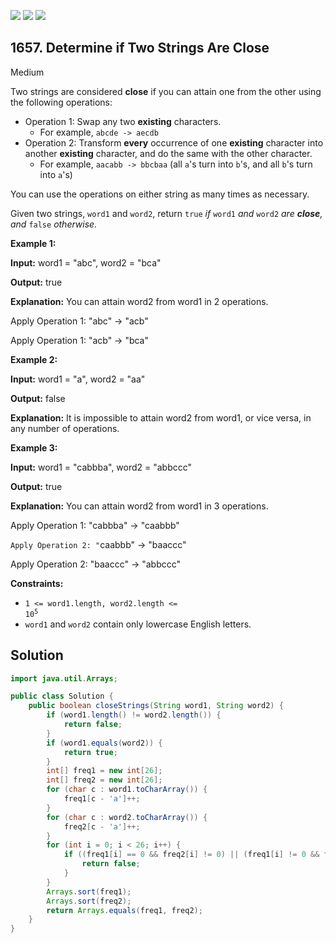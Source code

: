 [![](https://img.shields.io/github/stars/javadev/LeetCode-in-Java?label=Stars&style=flat-square)](https://github.com/javadev/LeetCode-in-Java)
[![](https://img.shields.io/github/forks/javadev/LeetCode-in-Java?label=Fork%20me%20on%20GitHub%20&style=flat-square)](https://github.com/javadev/LeetCode-in-Java/fork)
[![](https://img.shields.io/badge/-LeetCode%20in%20Kotlin-blue?style=flat-square)](https://github.com/javadev/LeetCode-in-Kotlin)

## 1657\. Determine if Two Strings Are Close

Medium

Two strings are considered **close** if you can attain one from the other using the following operations:

*   Operation 1: Swap any two **existing** characters.
    *   For example, `abcde -> aecdb`
*   Operation 2: Transform **every** occurrence of one **existing** character into another **existing** character, and do the same with the other character.
    *   For example, `aacabb -> bbcbaa` (all `a`'s turn into `b`'s, and all `b`'s turn into `a`'s)

You can use the operations on either string as many times as necessary.

Given two strings, `word1` and `word2`, return `true` _if_ `word1` _and_ `word2` _are **close**, and_ `false` _otherwise._

**Example 1:**

**Input:** word1 = "abc", word2 = "bca"

**Output:** true

**Explanation:** You can attain word2 from word1 in 2 operations.

Apply Operation 1: "abc" -> "acb"

Apply Operation 1: "acb" -> "bca"

**Example 2:**

**Input:** word1 = "a", word2 = "aa"

**Output:** false

**Explanation:** It is impossible to attain word2 from word1, or vice versa, in any number of operations.

**Example 3:**

**Input:** word1 = "cabbba", word2 = "abbccc"

**Output:** true

**Explanation:** You can attain word2 from word1 in 3 operations.

Apply Operation 1: "cabbba" -> "caabbb"

`Apply Operation 2: "`caabbb" -> "baaccc"

Apply Operation 2: "baaccc" -> "abbccc"

**Constraints:**

*   <code>1 <= word1.length, word2.length <= 10<sup>5</sup></code>
*   `word1` and `word2` contain only lowercase English letters.

## Solution

```java
import java.util.Arrays;

public class Solution {
    public boolean closeStrings(String word1, String word2) {
        if (word1.length() != word2.length()) {
            return false;
        }
        if (word1.equals(word2)) {
            return true;
        }
        int[] freq1 = new int[26];
        int[] freq2 = new int[26];
        for (char c : word1.toCharArray()) {
            freq1[c - 'a']++;
        }
        for (char c : word2.toCharArray()) {
            freq2[c - 'a']++;
        }
        for (int i = 0; i < 26; i++) {
            if ((freq1[i] == 0 && freq2[i] != 0) || (freq1[i] != 0 && freq2[i] == 0)) {
                return false;
            }
        }
        Arrays.sort(freq1);
        Arrays.sort(freq2);
        return Arrays.equals(freq1, freq2);
    }
}
```